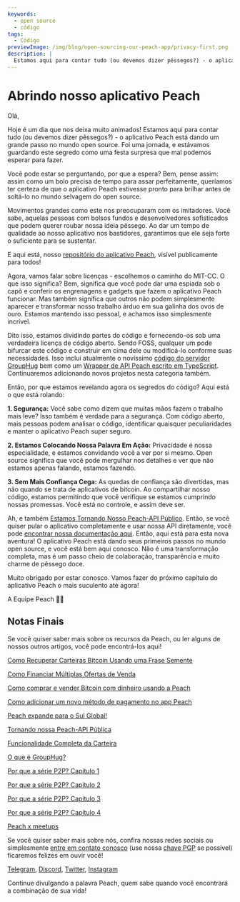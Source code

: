 ```yaml
---
keywords:
  - open source
  - código
tags:
  - Código
previewImage: /img/blog/open-sourcing-our-peach-app/privacy-first.png
description: |
  Estamos aqui para contar tudo (ou devemos dizer pêssegos?) - o aplicativo Peach está dando um grande passo no mundo open source.
---
```


# Abrindo nosso aplicativo Peach

Olá,

Hoje é um dia que nos deixa muito animados! Estamos aqui para contar tudo (ou devemos dizer pêssegos?) - o aplicativo Peach está dando um grande passo no mundo open source. Foi uma jornada, e estávamos guardando este segredo como uma festa surpresa que mal podemos esperar para fazer.

Você pode estar se perguntando, por que a espera? Bem, pense assim: assim como um bolo precisa de tempo para assar perfeitamente, queríamos ter certeza de que o aplicativo Peach estivesse pronto para brilhar antes de soltá-lo no mundo selvagem do open source.

Movimentos grandes como este nos preocuparam com os imitadores. Você sabe, aquelas pessoas com bolsos fundos e desenvolvedores sofisticados que podem querer roubar nossa ideia pêssego. Ao dar um tempo de qualidade ao nosso aplicativo nos bastidores, garantimos que ele seja forte o suficiente para se sustentar.

E aqui está, nosso [repositório do aplicativo Peach](https://github.com/Peach2Peach/peach-app), visível publicamente para todos!

Agora, vamos falar sobre licenças - escolhemos o caminho do MIT-CC. O que isso significa? Bem, significa que você pode dar uma espiada sob o capô e conferir os engrenagens e gadgets que fazem o aplicativo Peach funcionar. Mas também significa que outros não podem simplesmente aparecer e transformar nosso trabalho árduo em sua galinha dos ovos de ouro. Estamos mantendo isso pessoal, e achamos isso simplesmente incrível.

Dito isso, estamos dividindo partes do código e fornecendo-os sob uma verdadeira licença de código aberto. Sendo FOSS, qualquer um pode bifurcar este código e construir em cima dele ou modificá-lo conforme suas necessidades. Isso inclui atualmente o novíssimo [código do servidor GroupHug](https://github.com/Peach2Peach/groupHug) bem como um [Wrapper de API Peach escrito em TypeScript](https://github.com/Peach2Peach/peach-api-ts). Continuaremos adicionando novos projetos nesta categoria também.

Então, por que estamos revelando agora os segredos do código? Aqui está o que está rolando:

**1. Segurança:** Você sabe como dizem que muitas mãos fazem o trabalho mais leve? Isso também é verdade para a segurança. Com código aberto, mais pessoas podem analisar o código, identificar quaisquer peculiaridades e manter o aplicativo Peach super seguro.

**2. Estamos Colocando Nossa Palavra Em Ação:** Privacidade é nossa especialidade, e estamos convidando você a ver por si mesmo. Open source significa que você pode mergulhar nos detalhes e ver que não estamos apenas falando, estamos fazendo.

**3. Sem Mais Confiança Cega:** As quedas de confiança são divertidas, mas não quando se trata de aplicativos de bitcoin. Ao compartilhar nosso código, estamos permitindo que você verifique se estamos cumprindo nossas promessas. Você está no controle, e assim deve ser.

Ah, e também [Estamos Tornando Nosso Peach-API Público](/blog/making-our-peach-api-public). Então, se você quiser pular o aplicativo completamente e usar nossa API diretamente, você pode [encontrar nossa documentação aqui](https://docs.peachbitcoin.com/#introduction).
Então, aqui está para esta nova aventura! O aplicativo Peach está dando seus primeiros passos no mundo open source, e você está bem aqui conosco. Não é uma transformação completa, mas é um passo cheio de colaboração, transparência e muito charme de pêssego doce.

Muito obrigado por estar conosco. Vamos fazer do próximo capítulo do aplicativo Peach o mais suculento até agora!

A Equipe Peach 🍑🎉

## Notas Finais

Se você quiser saber mais sobre os recursos da Peach, ou ler alguns de nossos outros artigos, você pode encontrá-los aqui!

[Como Recuperar Carteiras Bitcoin Usando uma Frase Semente](https://peachbitcoin.com/pt/blog/how-to-restore-peach-wallet/)

[Como Financiar Múltiplas Ofertas de Venda](https://peachbitcoin.com/pt/blog/funding-multiple-sell-offers/)

[Como comprar e vender Bitcoin com dinheiro usando a Peach](https://peachbitcoin.com/pt/blog/how-to-buy-and-sell-bitcoin-with-cash-using-peach/)

[Como adicionar um novo método de pagamento no app Peach](https://peachbitcoin.com/pt/blog/how-to-add-a-payment-method/)

[Peach expande para o Sul Global!](https://peachbitcoin.com/pt/blog/peach-expands-to-the-global-south/)

[Tornando nossa Peach-API Pública](https://peachbitcoin.com/pt/blog/making-our-peach-api-public/)

[Funcionalidade Completa da Carteira](https://peachbitcoin.com/pt/blog/full-wallet-functionality/)

[O que é GroupHug?](https://peachbitcoin.com/pt/blog/group-hug/)

[Por que a série P2P? Capítulo 1](https://peachbitcoin.com/pt/blog/why-p2p-chapter-1/)

[Por que a série P2P? Capítulo 2](https://peachbitcoin.com/pt/blog/why-p2p-chapter-2/)

[Por que a série P2P? Capítulo 3](https://peachbitcoin.com/pt/blog/why-p2p-chapter-3-circular-economies/)

[Por que a série P2P? Capítulo 4](https://peachbitcoin.com/pt/blog/why-p2p-chapter-4-chains-of-trust/)

[Peach x meetups](https://peachbitcoin.com/pt/blog/peach-for-meetups/)

Se você quiser saber mais sobre nós, confira nossas redes sociais ou simplesmente [entre em contato conosco](mailto:hello@peachbitcoin.com) (use nossa [chave PGP](https://keys.openpgp.org/vks/v1/by-fingerprint/48339A19645E2E53488E0E5479E1B270FACD1BD2) se possível) ficaremos felizes em ouvir você!

[Telegram](https://t.me/+GkOW1J-ixBBkZWRk), [Discord](https://discord.gg/ypeHz3SW54), [Twitter](https://twitter.com/peachbitcoin), [Instagram](https://instagram.com/peachbitcoin)

Continue divulgando a palavra Peach, quem sabe quando você encontrará a combinação de sua vida!
